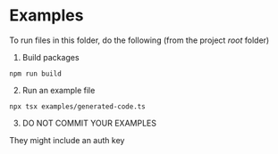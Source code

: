 # Examples

To run files in this folder, do the following (from the project _root_ folder)

1. Build packages

```
npm run build
```

2. Run an example file

```
npx tsx examples/generated-code.ts
```

3. DO NOT COMMIT YOUR EXAMPLES

They might include an auth key
